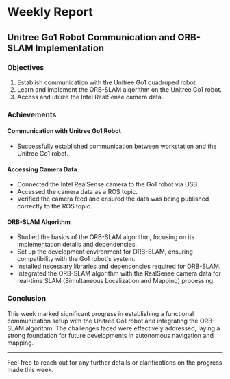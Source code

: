 # Weekly Report

## Unitree Go1 Robot Communication and ORB-SLAM Implementation

### Objectives

1. Establish communication with the Unitree Go1 quadruped robot.
2. Learn and implement the ORB-SLAM algorithm on the Unitree Go1 robot.
3. Access and utilize the Intel RealSense camera data.

### Achievements

#### Communication with Unitree Go1 Robot

- Successfully established communication between workstation and the Unitree Go1 robot.

#### Accessing Camera Data

- Connected the Intel RealSense camera to the Go1 robot via USB.
- Accessed the camera data as a ROS topic.
- Verified the camera feed and ensured the data was being published correctly to the ROS topic.

#### ORB-SLAM Algorithm

- Studied the basics of the ORB-SLAM algorithm, focusing on its implementation details and dependencies.
- Set up the development environment for ORB-SLAM, ensuring compatibility with the Go1 robot's system.
- Installed necessary libraries and dependencies required for ORB-SLAM.
- Integrated the ORB-SLAM algorithm with the RealSense camera data for real-time SLAM (Simultaneous Localization and Mapping) processing.


### Conclusion

This week marked significant progress in establishing a functional communication setup with the Unitree Go1 robot and integrating the ORB-SLAM algorithm. The challenges faced were effectively addressed, laying a strong foundation for future developments in autonomous navigation and mapping.

---

Feel free to reach out for any further details or clarifications on the progress made this week.
